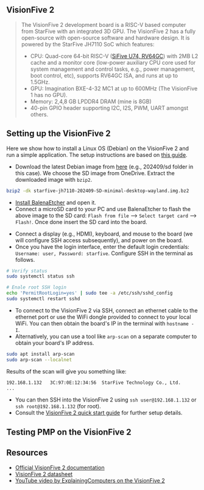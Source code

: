 ## VisionFive 2
> The VisionFive 2 development board is a RISC-V based computer from StarFive with an integrated 3D GPU. The VisionFive 2 has a fully open-source with open-source software and hardware design. It is powered by the StarFive JH7110 SoC which features:
>- CPU: Quad-core 64-bit RISC-V ([SiFive U74, RV64GC](https://starfivetech.com/uploads/u74_core_complex_manual_21G1.pdf)) with 2MB L2 cache and a monitor core (low-power auxiliary CPU core used for system management and control tasks, e.g., power management, boot control, etc), supports RV64GC ISA, and runs at up to 1.5GHz.
>- GPU: Imagination BXE-4-32 MC1 at up to 600MHz (The VisionFive  1 has no GPU).
>- Memory: 2,4,8 GB LPDDR4 DRAM (mine is 8GB)
>- 40-pin GPIO header supporting I2C, I2S, PWM, UART amongst others. 


## Setting up the VisionFive 2
Here we show how to install a Linux OS (Debian) on the VisionFive 2 and run a simple application. The setup instructions are based on [this guide](https://doc-en.rvspace.org/VisionFive2/PDF/VisionFive2_QSG.pdf).
- Download the latest Debian image from [here](https://debian.starfivetech.com/) (e.g., 202409/sd folder in this case). We choose the SD image from OneDrive. Extract the downloaded image with `bzip2`.
```bash
bzip2 -dk starfive-jh7110-202409-SD-minimal-desktop-wayland.img.bz2 
```
- [Install BalenaEtcher](https://etcher.balena.io/) and open it.
- Connect a microSD card to your PC and use BalenaEtcher to flash the above image to the SD card: `Flash from file` --> `Select target card` --> `Flash!`. Once done insert the SD card into the board. 
<!--Setup the boot mode by toggling the [RGPIO buttons](https://doc-en.rvspace.org/VisionFive2/PDF/VisionFive2_QSG.pdf) (page 39) accordingly. We use the SD card in our case which corresponds to `SDIO 3.0 mode`: `RGPIO_1 = L(0)` and `RGPIO_0 = H(1)` (use a small pin to toggle the buttons).-->
- Connect a display (e.g., HDMI), keyboard, and mouse to the board (we will configure SSH access subsequently), and power on the board.
- Once you have the login interface, enter the default login credentials: `Username: user, Password: starfive`. Configure SSH in the terminal as follows.
```bash
# Verify status
sudo systemctl status ssh

# Enale root SSH login
echo 'PermitRootLogin=yes' | sudo tee -a /etc/ssh/sshd_config
sudo systemctl restart sshd
```

- To connect to the VisionFive 2 via SSH, connect an ethernet cable to the ethernet port or use the WiFi dongle provided to connect to your local WiFi. You can then obtain the board's IP in the terminal with `hostname -I`.
- Alternatively, you can use a tool like `arp-scan` on a separate computer to obtain your board's IP address.
```bash
sudo apt install arp-scan
sudo arp-scan --localnet
```
Results of the scan will give you something like:
```bash
192.168.1.132   3C:97:0E:12:34:56  StarFive Technology Co., Ltd.
...
```
- You can then SSH into the VisionFive 2 using `ssh user@192.168.1.132` or `ssh root@192.168.1.132` (for root). 
- Consult the [VisionFive 2 quick start guide](https://doc-en.rvspace.org/VisionFive2/PDF/VisionFive2_QSG.pdf) for further setup details.



## Testing PMP on the VisionFive 2















## Resources
- [Official VisionFive 2 documentation](https://doc-en.rvspace.org/VisionFive2/PDF/VisionFive2_QSG.pdf)
- [VisionFive 2 datasheet](https://doc-en.rvspace.org/VisionFive2/PDF/VisionFive2_Datasheet.pdf)
- [YouTube video by ExplainingComputers on the VisionFive 2](https://www.youtube.com/watch?v=ykKnc86UtXg)